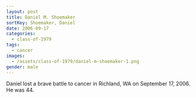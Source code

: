 ```yaml
---
layout: post
title: Daniel M. Shoemaker
sortKey: Shoemaker, Daniel
date: 2006-09-17
categories:
  - class-of-1979
tags:
  - cancer
images:
  - /assets/class-of-1979/daniel-m-shoemaker-1.png
gender: male
---
```

Daniel lost a brave battle to cancer in Richland, WA on September 17, 2006. He was 44.
